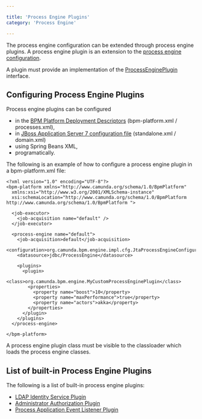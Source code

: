 ```yaml
---

title: 'Process Engine Plugins'
category: 'Process Engine'

---
```


The process engine configuration can be extended through process engine plugins. A process engine plugin is an extension to the [process engine configuration](ref:#process-engine-process-engine-bootstrapping).

A plugin must provide an implementation of the <a href="ref:/api-references/javadoc/?org/camunda/bpm/engine/impl/cfg/ProcessEnginePlugin.html">ProcessEnginePlugin</a> interface.

## Configuring Process Engine Plugins

Process engine plugins can be configured

* in the [BPM Platform Deployment Descriptors](ref:/api-references/deployment-descriptors/) (bpm-platform.xml / processes.xml),
* in [JBoss Application Server 7 configuration file](ref:#runtime-container-integration-the-camunda-jboss-as-7-subsystem) (standalone.xml / domain.xml)
* using Spring Beans XML,
* programatically.

The following is an example of how to configure a process engine plugin in a bpm-platform.xml file:

    <?xml version="1.0" encoding="UTF-8"?>
    <bpm-platform xmlns="http://www.camunda.org/schema/1.0/BpmPlatform"
      xmlns:xsi="http://www.w3.org/2001/XMLSchema-instance"
      xsi:schemaLocation="http://www.camunda.org/schema/1.0/BpmPlatform http://www.camunda.org/schema/1.0/BpmPlatform ">

      <job-executor>
        <job-acquisition name="default" />
      </job-executor>

      <process-engine name="default">
        <job-acquisition>default</job-acquisition>
        <configuration>org.camunda.bpm.engine.impl.cfg.JtaProcessEngineConfiguration</configuration>
        <datasource>jdbc/ProcessEngine</datasource>

        <plugins>
          <plugin>
            <class>org.camunda.bpm.engine.MyCustomProcessEnginePlugin</class>
            <properties>
              <property name="boost">10</property>
              <property name="maxPerformance">true</property>
              <property name="actors">akka</property>
            </properties>
          </plugin>
        </plugins>
      </process-engine>

    </bpm-platform>

A process engine plugin class must be visible to the classloader which loads the process engine classes.

## List of built-in Process Engine Plugins

The following is a list of built-in process engine plugins:

* [LDAP Identity Service Plugin](ref:#process-engine-identity-service-the-ldap-identity-service)
* [Administrator Authorization Plugin](ref:#process-engine-authorization-service-the-administrator-authorization-plugin)
* [Process Application Event Listener Plugin](ref:#process-applications-process-application-event-listeners)
